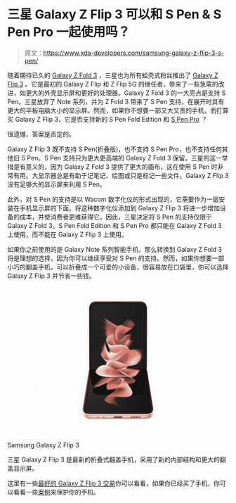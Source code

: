 # 三星 Galaxy Z Flip 3 可以和 S Pen & S Pen Pro 一起使用吗？

> 原文：<https://www.xda-developers.com/samsung-galaxy-z-flip-3-s-pen/>

随着期待已久的 [Galaxy Z Fold 3](https://www.xda-developers.com/samsung-galaxy-z-fold-3/) ，三星也为所有蛤壳式粉丝推出了 [Galaxy Z Flip 3](https://www.xda-developers.com/samsung-galaxy-z-flip-3/) 。它是最初的 Galaxy Z Flip 和 Z Flip 5G 的继任者，带来了一些急需的改进，如更大的外壳显示屏和更好的处理器。Galaxy Z Fold 3 的一大亮点是支持 S Pen。三星放弃了 Note 系列，并为 Z Fold 3 带来了 S Pen 支持，在展开时具有更大的平板电脑大小的显示屏。然而，如果你不想要一部又大又贵的手机，而打算买 Galaxy Z Flip 3，它是否支持新的 S Pen Fold Edition 和 [S Pen Pro](https://www.xda-developers.com/samsung-s-pen-pro/) ？

很遗憾，答案是否定的。

Galaxy Z Flip 3 既不支持 S Pen(折叠版)，也不支持 S Pen Pro，也不支持任何其他旧 S Pen。S Pen 支持只为更大更高端的 Galaxy Z Fold 3 保留。三星的这一举措是有意义的，因为 Galaxy Z Fold 3 提供了更大的画布，这在使用 S Pen 时非常有用。大显示器总是有助于记笔记、绘图或只是标记一些文件。Galaxy Z Flip 3 没有足够大的显示屏来利用 S Pen。

此外，对 S Pen 的支持是以 Wacom 数字化仪的形式出现的，它需要作为一层安装在手机显示屏的下面。将这种数字化仪添加到 Galaxy Z Flip 3 将进一步增加设备的成本，并使消费者更难获得它。因此，三星决定将 S Pen 的支持仅限于 Galaxy Z Fold 3。S Pen Fold Edition 和 S Pen Pro 都只能在 Galaxy Z Fold 3 上使用，而不能在 Galaxy Z Flip 3 上使用。

如果你之前使用的是 Galaxy Note 系列智能手机，那么转换到 Galaxy Z Fold 3 将是理想的选择，因为你可以继续享受对 S Pen 的支持。然而，如果你想要一部小巧的翻盖手机，可以折叠成一个可爱的小设备，很容易放在口袋里，你可以选择 Galaxy Z Flip 3 并节省一些钱。

 <picture>![The Galaxy Z Flip 3 may not be the latest and the greatest from Samsung, but we think it still holds up pretty well and offers a fun experience to those trying a foldable for the first time.](img/51e22ff40e8f9f53b35a336808518d90.png)</picture> 

Samsung Galaxy Z Flip 3

三星 Galaxy Z Flip 3 是最新的折叠式翻盖手机，采用了新的内部结构和更大的翻盖显示屏。

这里有一些[最好的 Galaxy Z Flip 3 交易](https://www.xda-developers.com/best-galaxy-z-flip-3-deals/)你可以看看，如果你已经买了手机，你可以看看一些[案例](https://www.xda-developers.com/best-galaxy-z-flip-3-cases/)来保护你的手机。